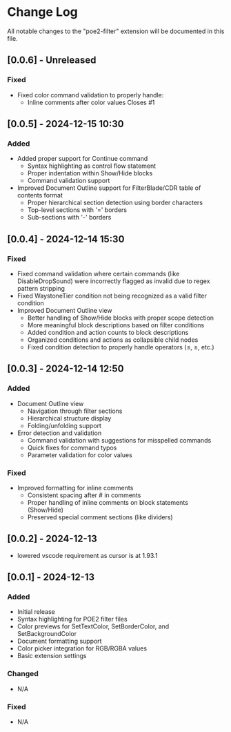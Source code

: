 # Change Log

All notable changes to the "poe2-filter" extension will be documented in this file.

## [0.0.6] - Unreleased

### Fixed

- Fixed color command validation to properly handle:
  - Inline comments after color values Closes #1

## [0.0.5] - 2024-12-15 10:30

### Added

- Added proper support for Continue command
  - Syntax highlighting as control flow statement
  - Proper indentation within Show/Hide blocks
  - Command validation support
- Improved Document Outline support for FilterBlade/CDR table of contents format
  - Proper hierarchical section detection using border characters
  - Top-level sections with '=' borders
  - Sub-sections with '-' borders

## [0.0.4] - 2024-12-14 15:30

### Fixed

- Fixed command validation where certain commands (like DisableDropSound) were incorrectly flagged as invalid due to regex pattern stripping
- Fixed WaystoneTier condition not being recognized as a valid filter condition
- Improved Document Outline view
  - Better handling of Show/Hide blocks with proper scope detection
  - More meaningful block descriptions based on filter conditions
  - Added condition and action counts to block descriptions
  - Organized conditions and actions as collapsible child nodes
  - Fixed condition detection to properly handle operators (≤, ≥, etc.)

## [0.0.3] - 2024-12-14 12:50

### Added

- Document Outline view
  - Navigation through filter sections
  - Hierarchical structure display
  - Folding/unfolding support
- Error detection and validation
  - Command validation with suggestions for misspelled commands
  - Quick fixes for command typos
  - Parameter validation for color values

### Fixed

- Improved formatting for inline comments
  - Consistent spacing after # in comments
  - Proper handling of inline comments on block statements (Show/Hide)
  - Preserved special comment sections (like dividers)

## [0.0.2] - 2024-12-13

- lowered vscode requirement as cursor is at 1.93.1

## [0.0.1] - 2024-12-13

### Added

- Initial release
- Syntax highlighting for POE2 filter files
- Color previews for SetTextColor, SetBorderColor, and SetBackgroundColor
- Document formatting support
- Color picker integration for RGB/RGBA values
- Basic extension settings

### Changed

- N/A

### Fixed

- N/A
